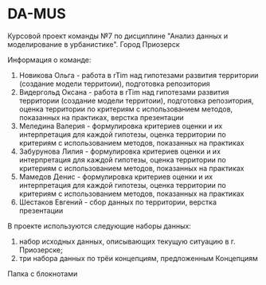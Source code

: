 # DA-MUS
Курсовой проект команды №7 по дисциплине "Анализ данных и моделирование в урбанистике". Город Приозерск

Информация о команде:
1. Новикова Ольга - работа в rTim над гипотезами развития территории (создание модели территоии), подготовка репозитория
2. Видергольд Оксана - работа в rTim над гипотезами развития территории (создание модели территоии), подготовка репозитория, оценка территории по критериям с использованием методов, показанных на практиках, верстка презентации
3. Меледина Валерия - формулировка критериев оценки и их интерпретация для каждой гипотезы, оценка территории по критериям с использованием методов, показанных на практиках
4. Забурунова Лилия - формулировка критериев оценки и их интерпретация для каждой гипотезы, оценка территории по критериям с использованием методов, показанных на практиках
5. Мамедов Денис - формулировка критериев оценки и их интерпретация для каждой гипотезы, оценка территории по критериям с использованием методов, показанных на практиках
6. Шестаков Евгений - сбор данных по территории, верстка презентации

В проекте используются следующие наборы данных:
1) набор исходных данных, описывающих текущую ситуацию в г. Приозерске;
2) три набора данных по трёи концепциям, предложенным Концепциям

Папка с блокнотами

